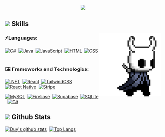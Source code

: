 <div align="center">
<img src="https://readme-typing-svg.herokuapp.com?font=Dancing+Script&weight=600&size=30&duration=3000&pause=1000&color=46F732&center=true&multiline=true&width=550&height=180&lines=Welcome+to+my+GitHub+profile!+%F0%9F%91%8B;My+name+is+Nguyen+Van+Bao+Duy+%F0%9F%A4%97;I+am+a+fullstack+software+developer+%F0%9F%92%BB;Nice+to+meet+you!+Hope+we+can+get+along.+%F0%9F%99%87%E2%80%8D%E2%99%82%EF%B8%8F"/>
</div>

## <img src="https://media2.giphy.com/media/QssGEmpkyEOhBCb7e1/giphy.gif?cid=ecf05e47a0n3gi1bfqntqmob8g9aid1oyj2wr3ds3mg700bl&rid=giphy.gif" width ="25"><b> Skills</b>
<img align="right" src="https://raw.githubusercontent.com/TanZng/TanZng/master/assets/hollor_knight3.gif" width="200"/>
<div align="left">
<H3>⚡Languages:</H3>
  
  [![C#](https://custom-icon-badges.demolab.com/badge/C%23-%23239120.svg?logo=cshrp&logoColor=white)](#)&nbsp;
  [![Java](https://img.shields.io/badge/Java-%23ED8B00.svg?logo=openjdk&logoColor=white)](#)&nbsp;
  [![JavaScript](https://img.shields.io/badge/JavaScript-F7DF1E?logo=javascript&logoColor=000)](#)&nbsp;
  [![HTML](https://img.shields.io/badge/HTML-%23E34F26.svg?logo=html5&logoColor=white)](#)&nbsp;
  [![CSS](https://img.shields.io/badge/CSS-1572B6?logo=css3&logoColor=fff)](#)&nbsp;
<H3>🖼️ Frameworks and Technologies:</H3>
  
  [![.NET](https://img.shields.io/badge/.NET-512BD4?logo=dotnet&logoColor=fff)](#)&nbsp;
  [![React](https://img.shields.io/badge/React-%2320232a.svg?logo=react&logoColor=%2361DAFB)](#)&nbsp;
  [![TailwindCSS](https://img.shields.io/badge/Tailwind%20CSS-%2338B2AC.svg?logo=tailwind-css&logoColor=white)](#)&nbsp;
  [![React Native](https://img.shields.io/badge/React_Native-%2320232a.svg?logo=react&logoColor=%2361DAFB)](#)&nbsp;
  [![Stripe](https://img.shields.io/badge/Stripe-5851DD?logo=stripe&logoColor=fff)](#)
  
  [![MySQL](https://img.shields.io/badge/MySQL-4479A1?logo=mysql&logoColor=fff)](#)&nbsp;
  [![Firebase](https://img.shields.io/badge/Firebase-039BE5?logo=Firebase&logoColor=white)](#)&nbsp;
  [![Supabase](https://img.shields.io/badge/Supabase-3FCF8E?logo=supabase&logoColor=fff)](#)&nbsp;
  [![SQLite](https://img.shields.io/badge/SQLite-%2307405e.svg?logo=sqlite&logoColor=white)](#)&nbsp;
  [![Git](https://img.shields.io/badge/Git-F05032?logo=git&logoColor=fff)](#)
</div>


## <img src="https://media.giphy.com/media/iY8CRBdQXODJSCERIr/giphy.gif" width="25"> <b>Github Stats</b>
  
  [![Duy's github stats](https://github-readme-stats.vercel.app/api?username=GGevolt&theme=material-palenight&count_private=true&hide=contribs)](https://github.com/anuraghazra/github-readme-stats)&nbsp;
  [![Top Langs](https://github-readme-stats.vercel.app/api/top-langs/?username=GGevolt&theme=material-palenight&hide=Jupyter&layout=compact)](https://github.com/anuraghazra/github-readme-stats)
